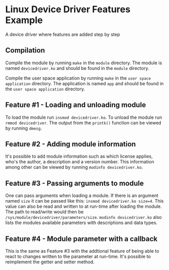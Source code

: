 # Linux Device Driver Features Example
A device driver where features are added step by step

## Compilation
Compile the module by running `make` in the `module` directory. The module is named `devicedriver.ko` and should be found in the `module` directory.

Compile the user space application by running `make` in the `user space application` directory. The application is named `app` and should be found in the `user space application` directory.

## Feature #1 - Loading and unloading module
To load the module run `insmod devicedriver.ko`. To unload the module run `rmmod devicedriver`. The output from the `printk()` function can be viewed by running `dmesg`.

## Feature #2 - Adding module information
It's possible to add module information such as which license applies, who's the author, a description and a version number. This information among other can be viewed by running `modinfo devicedriver.ko`.

## Feature #3 - Passing arguments to module
One can pass arguments when loading a module. If there is an argument named `size` it can be passed like this: `insmod devicedriver.ko size=4`. This value can also be read and written to at run-time after loading the module. The path to read/write would then be `/sys/module/devicedriver/parameters/size`. `modinfo devicedriver.ko` also lists the modules available parameters with descriptions and data types.

## Feature #4 - Module parameter with a callback
This is the same as Feature #3 with the addtional feature of being able to react to changes written to the parameter at run-time. It's possible to reimplement the getter and setter method.
